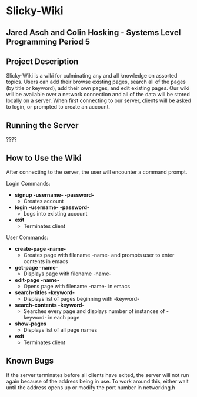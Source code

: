 # Slicky-Wiki #
## Jared Asch and Colin Hosking - Systems Level Programming Period 5 ##

## Project Description ##
Slicky-Wiki is a wiki for culminating any and all knowledge on assorted topics. Users can add their browse existing pages, search all of the pages (by title or keyword), add their own pages, and edit existing pages. Our wiki will be available over a network connection and all of the data will be stored locally on a server. When first connecting to our server, clients will be asked to login, or prompted to create an account.

## Running the Server ##

????

## How to Use the Wiki ##
After connecting to the server, the user will encounter a command prompt.

Login Commands:
* **signup -username- -password-**
  - Creates account
* **login -username- -password-**
  - Logs into existing account
* **exit**
  - Terminates client

User Commands:

* **create-page -name-**
  - Creates page with filename -name- and prompts user to enter contents in emacs
* **get-page -name-**
  - Displays page with filename -name-
* **edit-page -name-**
  - Opens page with filename -name- in emacs
* **search-titles -keyword-**
  - Displays list of pages beginning with -keyword-
* **search-contents -keyword-**
  - Searches every page and displays number of instances of -keyword- in each page
* **show-pages**
  - Displays list of all page names
* **exit**
  - Terminates client

## Known Bugs ##

If the server terminates before all clients have exited, the server will not run again because of the address being in use. To work around this, either wait until the address opens up or modify the port number in networking.h
